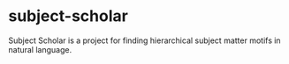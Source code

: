 # subject-scholar
Subject Scholar is a project for finding hierarchical subject matter motifs in natural language.
